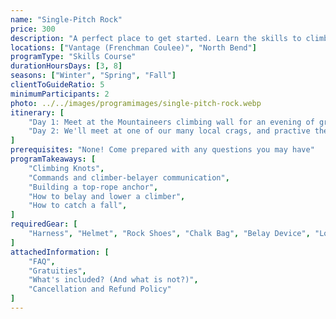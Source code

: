 ```yaml
---
name: "Single-Pitch Rock"
price: 300
description: "A perfect place to get started. Learn the skills to climb safely and enjoyably at crags the world over."
locations: ["Vantage (Frenchman Coulee)", "North Bend"]
programType: "Skills Course"
durationHoursDays: [3, 8]
seasons: ["Winter", "Spring", "Fall"]
clientToGuideRatio: 5
minimumParticipants: 2
photo: ../../images/programimages/single-pitch-rock.webp
itinerary: [
    "Day 1: Meet at the Mountaineers climbing wall for an evening of ground school. We'll cover basic rock climbing equipment, safety checks, and belay technique.",
    "Day 2: We'll meet at one of our many local crags, and practive the skills you practiced on the ground."
]
prerequisites: "None! Come prepared with any questions you may have"
programTakeaways: [
    "Climbing Knots",
    "Commands and climber-belayer communication",
    "Building a top-rope anchor",
    "How to belay and lower a climber",
    "How to catch a fall",
]
requiredGear: [
    "Harness", "Helmet", "Rock Shoes", "Chalk Bag", "Belay Device", "Locking Carabiner"
]
attachedInformation: [
    "FAQ",
    "Gratuities",
    "What's included? (And what is not?)",
    "Cancellation and Refund Policy"
]
---
```

